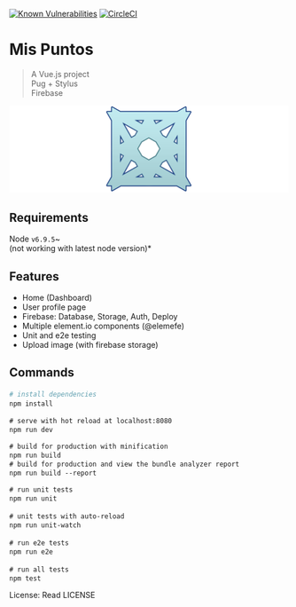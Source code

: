[![Known Vulnerabilities](https://snyk.io/test/github/baumannzone/mispuntos/badge.svg)](https://snyk.io/test/github/baumannzone/mispuntos)
[![CircleCI](https://circleci.com/gh/baumannzone/mispuntos.svg?style=svg)](https://circleci.com/gh/baumannzone/mispuntos)
# Mis Puntos 

> A Vue.js project  
> Pug + Stylus  
> Firebase  

[![Main](https://github.com/baumannzone/mispuntos/blob/master/src/assets/main.png)](https://github.com/baumannzone/mispuntos/blob/master/src/assets/main.png)

## Requirements
Node `v6.9.5`~  
(not working with latest node version)*

## Features
- Home (Dashboard)
- User profile page
- Firebase: Database, Storage, Auth, Deploy
- Multiple element.io components (@elemefe)
- Unit and e2e testing
- Upload image (with firebase storage)


## Commands

``` bash
# install dependencies
npm install
```
```
# serve with hot reload at localhost:8080
npm run dev
```
```
# build for production with minification
npm run build
# build for production and view the bundle analyzer report
npm run build --report
```

```
# run unit tests
npm run unit  

# unit tests with auto-reload  
npm run unit-watch

# run e2e tests
npm run e2e

# run all tests
npm test
```

License: Read LICENSE
